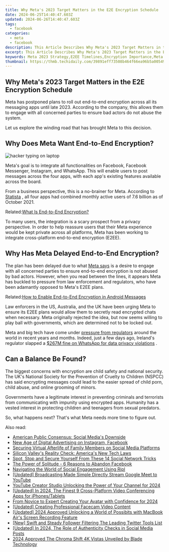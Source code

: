 ```yaml
---
title: Why Meta's 2023 Target Matters in the E2E Encryption Schedule
date: 2024-06-25T14:40:47.603Z
updated: 2024-06-26T14:40:47.603Z
tags:
  - facebook
categories:
  - meta
  - facebook
description: This Article Describes Why Meta's 2023 Target Matters in the E2E Encryption Schedule
excerpt: This Article Describes Why Meta's 2023 Target Matters in the E2E Encryption Schedule
keywords: Meta 2023 Strategy,E2EE Timelines,Encryption Importance,Meta Security Update,Targeted Security Plan,E2EE Schedule Insight,Encryption Advancement
thumbnail: https://thmb.techidaily.com/39891eff73508b464f66ea96b5a005498dc7a497b224e926f9156c826add0320.jpeg
---
```


## Why Meta's 2023 Target Matters in the E2E Encryption Schedule

 Meta has postponed plans to roll out end-to-end encryption across all its messaging apps until late 2023\. According to the company, this allows them to engage with all concerned parties to ensure bad actors do not abuse the system.

 Let us explore the winding road that has brought Meta to this decision.

## Why Does Meta Want End-to-End Encryption?

![hacker typing on laptop](https://static1.makeuseofimages.com/wordpress/wp-content/uploads/2021/11/hacker-2.jpg)

 Meta's goal is to integrate all functionalities on Facebook, Facebook Messenger, Instagram, and WhatsApp. This will enable users to post messages across the four apps, with each app's existing features available across the board.

 From a business perspective, this is a no-brainer for Meta. According to [Statista](https://www.statista.com/statistics/272014/global-social-networks-ranked-by-number-of-users/) , all four apps had combined monthly active users of 7.6 billion as of October 2021.

 Related:[What Is End-to-End Encryption?](https://www.makeuseof.com/what-is-end-to-end-encryption/)

 To many users, the integration is a scary prospect from a privacy perspective. In order to help reassure users that their Meta experience would be kept private across all platforms, Meta has been working to integrate cross-platform end-to-end encryption (E2EE).

## Why Has Meta Delayed End-to-End Encryption?

 The plan has been delayed due to what [Meta says](https://www.telegraph.co.uk/business/2021/11/20/people-shouldnt-have-choose-privacy-safety-says-facebook-safety/) is a desire to engage with all concerned parties to ensure end-to-end encryption is not abused by bad actors. However, when you read between the lines, it appears Meta has buckled to pressure from law enforcement and regulators, who have been adamantly opposed to Meta's E2EE plans.

 Related:[How to Enable End-to-End Encryption in Android Messages](https://www.makeuseof.com/how-to-enable-end-to-end-encryption-in-android-messages/)

 Law enforcers in the US, Australia, and the UK have been urging Meta to ensure its E2EE plans would allow them to secretly read encrypted chats when necessary. Meta originally rejected the idea, but now seems willing to play ball with governments, which are determined not to be locked out.

 Meta and big tech have come under [pressure from regulators](https://www.makeuseof.com/is-big-tech-in-trouble/) around the world in recent years and months. Indeed, just a few days ago, Ireland's regulator slapped a [$267M fine on WhatsApp for data privacy violations](https://www.makeuseof.com/why-whatsapp-changing-privacy-policy-in-europe/) .

## Can a Balance Be Found?

 The biggest concerns with encryption are child safety and national security. The UK's National Society for the Prevention of Cruelty to Children (NSPCC) has said encrypting messages could lead to the easier spread of child porn, child abuse, and online grooming of minors.

 Governments have a legitimate interest in preventing criminals and terrorists from communicating with impunity using encrypted apps. Humanity has a vested interest in protecting children and teenagers from sexual predators.

 So, what happens next? That's what Meta needs more time to figure out.


<ins class="adsbygoogle"
     style="display:block"
     data-ad-format="autorelaxed"
     data-ad-client="ca-pub-7571918770474297"
     data-ad-slot="1223367746"></ins>



<ins class="adsbygoogle"
     style="display:block"
     data-ad-client="ca-pub-7571918770474297"
     data-ad-slot="8358498916"
     data-ad-format="auto"
     data-full-width-responsive="true"></ins>

<span class="atpl-alsoreadstyle">Also read:</span>
<div><ul>
<li><a href="https://facebook.techidaily.com/american-public-consensus-social-medias-downside/"><u>American Public Consensus: Social Media's Downside</u></a></li>
<li><a href="https://facebook.techidaily.com/new-age-of-digital-advertising-on-instagram-facebook/"><u>New Age of Digital Advertising on Instagram, Facebook</u></a></li>
<li><a href="https://facebook.techidaily.com/securing-virtual-afterlife-of-family-members-on-social-media-platforms/"><u>Securing Virtual Afterlife of Family Members on Social Media Platforms</u></a></li>
<li><a href="https://facebook.techidaily.com/silicon-valleys-reality-check-americas-new-tech-laws/"><u>Silicon Valley's Reality Check: America's New Tech Laws</u></a></li>
<li><a href="https://facebook.techidaily.com/spot-stop-and-secure-yourself-from-these-14-social-network-tricks/"><u>Spot, Stop and Secure Yourself From These 14 Social Network Tricks</u></a></li>
<li><a href="https://facebook.techidaily.com/the-power-of-solitude-6-reasons-to-abandon-facebook/"><u>The Power of Solitude - 6 Reasons to Abandon Facebook</u></a></li>
<li><a href="https://facebook.techidaily.com/navigating-the-world-of-social-engagement-using-ripl/"><u>Navigating the World of Social Engagement Using Ripl</u></a></li>
<li><a href="https://youtube-videos.techidaily.com/updated-broadcasting-made-simple-directly-stream-google-meet-to-youtube/"><u>[Updated] Broadcasting Made Simple  Directly Stream Google Meet to YouTube</u></a></li>
<li><a href="https://facebook-video-share.techidaily.com/youtube-creator-studio-unlocking-the-power-of-your-channel-for-2024/"><u>YouTube Creator Studio  Unlocking the Power of Your Channel for 2024</u></a></li>
<li><a href="https://digital-screen-recording.techidaily.com/updated-in-2024-the-finest-9-cross-platform-video-conferencing-apps-for-iphonestablets/"><u>[Updated] In 2024, The Finest 9 Cross-Platform Video Conferencing Apps for iPhones/Tablets</u></a></li>
<li><a href="https://vp-tips.techidaily.com/from-novice-to-expert-creating-your-avatar-with-confidence-for-2024/"><u>From Novice to Expert  Creating Your Avatar with Confidence for 2024</u></a></li>
<li><a href="https://digital-screen-recording.techidaily.com/updated-creating-professional-facecam-video-content/"><u>[Updated] Creating Professional Facecam Video Content</u></a></li>
<li><a href="https://desktop-recording.techidaily.com/updated-2024-approved-unlocking-a-world-of-possibits-with-macbook-airs-screen-recording-feature/"><u>[Updated] 2024 Approved  Unlocking a World of Possibits with MacBook Air's Screen Recording Feature</u></a></li>
<li><a href="https://twitter-videos.techidaily.com/new-swift-and-steady-follower-filtering-the-leading-twitter-tools-list/"><u>[New] Swift and Steady Follower Filtering  The Leading Twitter Tools List</u></a></li>
<li><a href="https://instagram-video-files.techidaily.com/updated-in-2024-the-role-of-authenticity-checks-in-social-media-posts/"><u>[Updated] In 2024, The Role of Authenticity Checks in Social Media Posts</u></a></li>
<li><a href="https://some-guidance.techidaily.com/2024-approved-the-chroma-shift-4k-vistas-unveiled-by-blade-technology/"><u>2024 Approved  The Chroma Shift  4K Vistas Unveiled by Blade Technology</u></a></li>
</ul></div>
